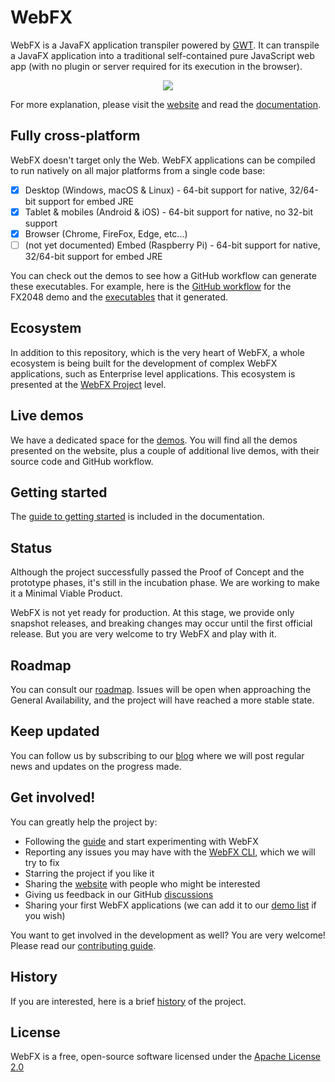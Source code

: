 # WebFX

WebFX is a JavaFX application transpiler powered by [GWT][gwt-website]. It can transpile a JavaFX application into a traditional self-contained pure JavaScript web app (with no plugin or server required for its execution in the browser).

<p align="center">
  <img src="https://docs.webfx.dev/webfx-how-it-works.svg" />
</p>

For more explanation, please visit the [website][webfx-website] and read the [documentation][webfx-docs].

## Fully cross-platform

WebFX doesn't target only the Web. WebFX applications can be compiled to run natively on all major platforms from a single code base:

- [x] Desktop (Windows, macOS & Linux) - 64-bit support for native, 32/64-bit support for embed JRE
- [x] Tablet & mobiles (Android & iOS) - 64-bit support for native, no 32-bit support
- [x] Browser (Chrome, FireFox, Edge, etc...)
- [ ] (not yet documented) Embed (Raspberry Pi) - 64-bit support for native, 32/64-bit support for embed JRE

You can check out the demos to see how a GitHub workflow can generate these executables.
For example, here is the [GitHub workflow](https://github.com/webfx-demos/webfx-demo-fx2048/blob/main/.github/workflows/builds.yml) for the FX2048 demo and the [executables](https://github.com/webfx-demos/webfx-demo-fx2048/releases) that it generated.

## Ecosystem

In addition to this repository, which is the very heart of WebFX, a whole ecosystem is being built for the development of complex WebFX applications, such as Enterprise level applications. This ecosystem is presented at the [WebFX Project](https://github.com/webfx-project/.github/tree/ecosystem/profile) level.

## Live demos

We have a dedicated space for the [demos][webfx-demos]. You will find all the demos presented on the website, plus a couple of additional live demos, with their source code and GitHub workflow.

## Getting started

The [guide to getting started][webfx-guide] is included in the documentation.

## Status

Although the project successfully passed the Proof of Concept and the prototype phases, it's still in the incubation phase. We are working to make it a Minimal Viable Product.

WebFX is not yet ready for production.
At this stage, we provide only snapshot releases, and breaking changes may occur until the first official release.
But you are very welcome to try WebFX and play with it.

## Roadmap

You can consult our [roadmap](ROADMAP.md). Issues will be open when approaching the General Availability, and the project will have reached a more stable state.


## Keep updated

You can follow us by subscribing to our [blog][webfx-blog] where we will post regular news and updates on the progress made.

## Get involved!

You can greatly help the project by:

- Following the [guide][webfx-guide] and start experimenting with WebFX
- Reporting any issues you may have with the [WebFX CLI][webfx-cli-repo], which we will try to fix
- Starring the project if you like it
- Sharing the [website][webfx-website] with people who might be interested
- Giving us feedback in our GitHub [discussions][webfx-discussions]
- Sharing your first WebFX applications (we can add it to our [demo list][webfx-demos] if you wish)

You want to get involved in the development as well? You are very welcome! Please read our [contributing guide](CONTRIBUTING.md).

## History

If you are interested, here is a brief [history](HISTORY.md) of the project.

## License

WebFX is a free, open-source software licensed under the [Apache License 2.0](LICENSE)

[webfx-website]: https://webfx.dev
[webfx-docs]: https://docs.webfx.dev
[webfx-demos]: https://github.com/webfx-demos
[webfx-guide]: https://docs.webfx.dev/#_getting_started
[webfx-blog]: https://blog.webfx.dev
[webfx-discussions]: https://github.com/webfx-project/webfx/discussions
[webfx-contact]: mailto:maintainer@webfx.dev
[webfx-cli-repo]: https://github.com/webfx-project/webfx-cli
[gwt-website]: http://www.gwtproject.org
